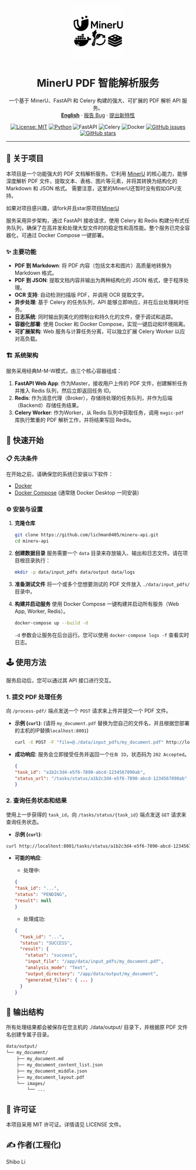 <div align="center">
  <a href="https://github.com/lichman0405/mineru-api.git">
    <img src="/assets/edit_logo.png" alt="Logo" width="150px">
  </a>
  
  <h1 align="center">MinerU PDF 智能解析服务</h1>
  
  <p align="center">
    一个基于 MinerU、FastAPI 和 Celery 构建的强大、可扩展的 PDF 解析 API 服务。
    <br>
    <a href="./README-en.md"><strong>English</strong></a>
    ·
    <a href="https://github.com/lichman0405/mineru-api.git/issues">报告 Bug</a>
    ·
    <a href="https://github.com/lichman0405/mineru-api.git/issues">提出新特性</a>
  </p>
</div>

<div align="center">

[![License: MIT](https://img.shields.io/badge/License-MIT-blue.svg)](https://opensource.org/licenses/MIT)
[![Python](https://img.shields.io/badge/Python-3.10%2B-blue)](https://www.python.org/)
![FastAPI](https://img.shields.io/badge/FastAPI-009688?style=flat&logo=fastapi)
![Celery](https://img.shields.io/badge/Celery-3778AF?style=flat&logo=celery)
![Docker](https://img.shields.io/badge/Docker-2496ED?style=flat&logo=docker)
[![GitHub issues](https://img.shields.io/github/issues/YOUR_USERNAME/YOUR_REPO_NAME.svg)](https://github.com/YOUR_USERNAME/YOUR_REPO_NAME/issues)
[![GitHub stars](https://img.shields.io/github/stars/lichman0405/mineru-api.git.svg?style=social)](https://github.com/lichman0405/mineru-api.git])

</div>

---

## 📖 关于项目

本项目是一个功能强大的 PDF 文档解析服务。它利用 [MinerU](https://github.com/opendatalab/MinerU) 的核心能力，能够深度解析 PDF 文件，提取文本、表格、图片等元素，并将其转换为结构化的 Markdown 和 JSON 格式。
需要注意，这里的MinerU还暂时没有假如GPU支持。

如果对项目感兴趣，请fork并且star原项目[MinerU](https://github.com/opendatalab/MinerU)

服务采用异步架构，通过 FastAPI 接收请求，使用 Celery 和 Redis 构建分布式任务队列，确保了在高并发和处理大型文件时的稳定性和高性能。整个服务已完全容器化，可通过 Docker Compose 一键部署。

### ✨ 主要功能

* **PDF 到 Markdown**: 将 PDF 内容（包括文本和图片）高质量地转换为 Markdown 格式。
* **PDF 到 JSON**: 提取文档内容并输出为两种结构化的 JSON 格式，便于程序处理。
* **OCR 支持**: 自动检测扫描版 PDF，并调用 OCR 提取文字。
* **异步处理**: 基于 Celery 的任务队列，API 能够立即响应，并在后台处理耗时任务。
* **日志系统**: 同时输出到美化的控制台和持久化的文件，便于调试和追踪。
* **容器化部署**: 使用 Docker 和 Docker Compose，实现一键启动和环境隔离。
* **可扩展架构**: Web 服务与计算任务分离，可以独立扩展 Celery Worker 以应对高负载。

### 🏗️ 系统架构

服务采用经典M-M-W模式，由三个核心容器组成：
1.  **FastAPI Web App**: 作为Master，接收用户上传的 PDF 文件，创建解析任务并推入 Redis 队列，然后立即返回任务 ID。
2.  **Redis**: 作为消息代理（Broker），存储待处理的任务队列，并作为后端（Backend）存储任务结果。
3.  **Celery Worker**: 作为Worker，从 Redis 队列中获取任务，调用 `magic-pdf` 库执行繁重的 PDF 解析工作，并将结果写回 Redis。

## 🚀 快速开始

### 📋 先决条件

在开始之前，请确保您的系统已安装以下软件：
* [Docker](https://www.docker.com/get-started)
* [Docker Compose](https://docs.docker.com/compose/install/) (通常随 Docker Desktop 一同安装)

### ⚙️ 安装与设置

1.  **克隆仓库**
    ```bash
    git clone https://github.com/lichman0405/mineru-api.git
    cd mineru-api
    ```

2.  **创建数据目录**
    服务需要一个 `data` 目录来存放输入、输出和日志文件。请在项目根目录执行：
    ```bash
    mkdir -p data/input_pdfs data/output data/logs
    ```

3.  **准备测试文件**
    将一个或多个您想要测试的 PDF 文件放入 `./data/input_pdfs/` 目录中。

4.  **构建并启动服务**
    使用 Docker Compose 一键构建并启动所有服务（Web App, Worker, Redis）。
    ```bash
    docker-compose up --build -d
    ```
    `-d` 参数会让服务在后台运行。您可以使用 `docker-compose logs -f` 查看实时日志。

## 🕹️ 使用方法

服务启动后，您可以通过其 API 接口进行交互。

### 1. 提交 PDF 处理任务

向 `/process-pdf/` 端点发送一个 `POST` 请求来上传并提交一个 PDF 文件。

- **示例 (`curl`)**:
    (请将 `my_document.pdf` 替换为您自己的文件名，并且根据您部署的主机的IP替换`localhost:8001`)
    ```bash
    curl -X POST -F "file=@./data/input_pdfs/my_document.pdf" http://localhost:8001/process-pdf/
    ```

- **成功响应**:
    服务会立即接受任务并返回一个`任务 ID`，状态码为 `202 Accepted`。

    ```JSON
    {
    "task_id": "a1b2c3d4-e5f6-7890-abcd-1234567890ab",
    "status_url": "/tasks/status/a1b2c3d4-e5f6-7890-abcd-1234567890ab"
    }
    ```

### 2. 查询任务状态和结果
使用上一步获得的 `task_id`，向 `/tasks/status/{task_id}` 端点发送 `GET` 请求来查询任务状态。

- **示例 (`curl`)**:

```Bash
curl http://localhost:8001/tasks/status/a1b2c3d4-e5f6-7890-abcd-1234567890ab
```

- **可能的响应**:

    - 处理中:
    ```JSON
    {
    "task_id": "...",
    "status": "PENDING",
    "result": null
    }
    ```
    - 处理成功:
    ```JSON
    {
      "task_id": "...",
      "status": "SUCCESS",
      "result": {
        "status": "success",
        "input_file": "/app/data/input_pdfs/my_document.pdf",
        "analysis_mode": "Text",
        "output_directory": "/app/data/output/my_document",
        "generated_files": { ... }
      }
    }
    ```

## 📁 输出结构
所有处理结果都会被保存在您主机的 ./data/output/ 目录下，并根据原 PDF 文件名创建专属子目录。
```bash
data/output/
└── my_document/
    ├── my_document.md
    ├── my_document_content_list.json
    ├── my_document_middle.json
    ├── my_document_layout.pdf
    └── images/
        └── ...
```
## 📝 许可证
本项目采用 MIT 许可证。详情请见 LICENSE 文件。

## ✍️ 作者(工程化)
Shibo Li